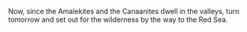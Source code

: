 Now, since the Amalekites and the Canaanites dwell in the valleys, turn tomorrow and set out for the wilderness by the way to the Red Sea.
